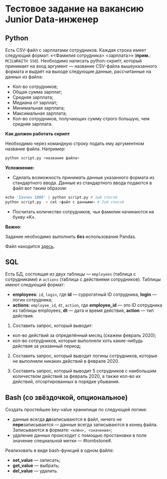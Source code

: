 # Тестовое задание на вакансию Junior Data-инженер

## Python

Есть CSV-файл c зарплатами сотрудников. Каждая строка имеет следующий формат:
«<Фамилия сотрудника> <зарплата>» (**прим.**: `MCILWRAITH 550`). Необходимо написать
python-скрипт, который принимает на вход аргумент — название CSV-файла вышеуказанного
формата и выдаёт на выходе следующие данные, рассчитанные на данных из файла:

- Кол-во сотрудников;
- Общая сумма зарплат;
- Средняя зарплата;
- Медиана от зарплат;
- Минимальная зарплата;
- Максимальная зарплата;
- Кол-во сотрудников, получающих сумму строго большую, чем средняя зарплата.

**Как должен работать скрипт**

Необходимо через командную строку подать ему аргументном название файла. Например:

```python
python script.py <название файла>
```

**Усложнение:**

- Сделать возможность принимать данные указанного формата из стандартного ввода. Данные
  из стандартного ввода подаются в файл вот таким образом:

```python
echo 'Iavnov 1000' | python script.py # 1ый способ
python script.py  < cat <файл с данными> # 2ой способ
```

- Посчитать количество сотрудников, чьи фамилии начинаются на букву «K».

**Важно**:

Задание необходимо выполнить **без** использования Pandas.

Файл находится [здесь](./employees.txt).

## SQL

Есть БД, состоящая из двух таблицы — `employees` (таблица с сотрудниками) и
`actions` (таблица с действиями сотрудников). Таблицы имеют следующий формат:

- **employees**: `id`, `login`, где **id** — суррогатный ID сотрудника,
  **login** — логин сотрудника;
- **actions**: `employee_id`, `dt`, `action`, где **employee_id** — это ID сотрудника
  из таблицы employees, **dt** — дата и время действия, **action** — тип действия.

1) Составить запрос, который выводит:

- кол-во действий за определённый месяц (скажем февраль 2020);
- кол-во сотрудников, которые выполняли хоть какие-нибудь действия за указанный период;

2) Составить запрос, который выводит логины сотрудников, которые не выполняли
   никаких действий в феврале 2020.

3) Составить запрос, который выводит 5 сотрудников с наибольшим количеством
   действий за февраль 2020, а также кол-во их действий, отсортированных в порядке убывания.

## Bash (со звёздочкой, опциональное)

Создать простейшее key-value хранилище по следующей логике:

- данные всегда **до**записываются в файл, ничего не **пере**записывается — данные
  всегда записываются в конец файла. Записываются в формате: `<ключ>, <значение>`;
- удаление данных происходит с помощью простановки в поле
  значение специальной метки — #tombstone#.

Реализовать в виде bash-функций в одном файле:

- **set_value** — записать;
- **get_value** — выбрать;
- **del_value** — удалить.